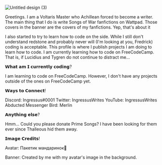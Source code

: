 ![Untitled design (3)](https://user-images.githubusercontent.com/120280671/211226745-e61264e8-8715-434e-9a78-b021a630d0e5.png)

Greetings. I am a Voltaris Master who Achillean forced to become a writer. The main thing that I do is write Songs of War fanfictions on Wattpad. Those covers in the banner are the covers of my fanfictions. Yep, that's about it

I also started to try to learn how to code on the side. While I still don't understand redstone and probably never will (I'm looking at you, Fredrick) coding is acceptable. This profile is where I publish projects I am doing to learn how to code. I am currently learning how to code on FreeCodeCamp. That is, if Lucidius and Tygren do not continue to distract me...

𝗪𝗵𝗮𝘁 𝗮𝗺 𝗜 𝗰𝘂𝗿𝗿𝗲𝗻𝘁𝗹𝘆 𝗰𝗼𝗱𝗶𝗻𝗴?

I am learning to code on FreeCodeCamp. However, I don't have any projects outside of the ones on FreeCodeCamp yet.

𝗪𝗮𝘆𝘀 𝘁𝗼 𝗖𝗼𝗻𝗻𝗲𝗰𝘁!

Discord: Ingressus#0001
Twitter: IngressusWrites
YouTube: IngressusWrites
Abducted Messenger Bird: Merlin

𝗔𝗻𝘆𝘁𝗵𝗶𝗻𝗴 𝗲𝗹𝘀𝗲?

Hmm...
Could you please donate Prime Songs? I have been looking for them ever since Thalleous hid them away.

𝗜𝗺𝗮𝗴𝗲 𝗖𝗿𝗲𝗱𝗶𝘁𝘀!

Avatar: Пакетик мандаринок🍊

Banner: Created by me with my avatar's image in the background.
